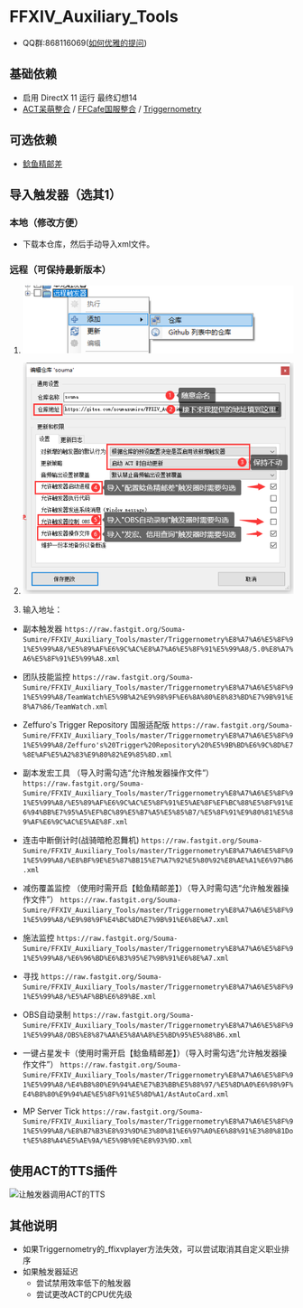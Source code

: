 # FFXIV_Auxiliary_Tools

- QQ群:868116069([如何优雅的提问](<http://www.360doc.com/content/19/1223/08/30422483_881502108.shtml>))
  
## 基础依赖

- 启用 DirectX 11 运行 最终幻想14
- [ACT呆萌整合](https://nga.178.com/read.php?tid=19019884) / [FFCafe国服整合](https://ffcafe.org/act/) / [Triggernometry](https://github.com/paissaheavyindustries/Triggernometry)

## 可选依赖

- [鲶鱼精邮差](https://github.com/Natsukage/PostNamazu)

## 导入触发器（选其1）

### 本地（修改方便）

- 下载本仓库，然后手动导入xml文件。

### 远程（可保持最新版本）

1. ![远程触发器](screenshots/远程触发器.png)
1. ![远程触发器导入](screenshots/远程触发器导入.png)

1. 输入地址：

- 副本触发器
`https://raw.fastgit.org/Souma-Sumire/FFXIV_Auxiliary_Tools/master/Triggernometry%E8%A7%A6%E5%8F%91%E5%99%A8/%E5%89%AF%E6%9C%AC%E8%A7%A6%E5%8F%91%E5%99%A8/5.0%E8%A7%A6%E5%8F%91%E5%99%A8.xml`

- 团队技能监控
`https://raw.fastgit.org/Souma-Sumire/FFXIV_Auxiliary_Tools/master/Triggernometry%E8%A7%A6%E5%8F%91%E5%99%A8/TeamWatch%E5%9B%A2%E9%98%9F%E6%8A%80%E8%83%BD%E7%9B%91%E8%A7%86/TeamWatch.xml`

- Zeffuro's Trigger Repository 国服适配版
`https://raw.fastgit.org/Souma-Sumire/FFXIV_Auxiliary_Tools/master/Triggernometry%E8%A7%A6%E5%8F%91%E5%99%A8/Zeffuro's%20Trigger%20Repository%20%E5%9B%BD%E6%9C%8D%E7%8E%AF%E5%A2%83%E9%80%82%E9%85%8D.xml`

- 副本发宏工具 （导入时需勾选“允许触发器操作文件”）
`https://raw.fastgit.org/Souma-Sumire/FFXIV_Auxiliary_Tools/master/Triggernometry%E8%A7%A6%E5%8F%91%E5%99%A8/%E5%89%AF%E6%9C%AC%E5%8F%91%E5%AE%8F%EF%BC%88%E5%8F%91%E6%94%BB%E7%95%A5%EF%BC%89%E5%B7%A5%E5%85%B7/%E5%8F%91%E9%80%81%E5%89%AF%E6%9C%AC%E5%AE%8F.xml`

- 连击中断倒计时(战骑暗枪忍舞机)
`https://raw.fastgit.org/Souma-Sumire/FFXIV_Auxiliary_Tools/master/Triggernometry%E8%A7%A6%E5%8F%91%E5%99%A8/%E8%BF%9E%E5%87%BB15%E7%A7%92%E5%80%92%E8%AE%A1%E6%97%B6.xml`

- 减伤覆盖监控 （使用时需开启【鲶鱼精邮差】）（导入时需勾选“允许触发器操作文件”）
`https://raw.fastgit.org/Souma-Sumire/FFXIV_Auxiliary_Tools/master/Triggernometry%E8%A7%A6%E5%8F%91%E5%99%A8/%E9%98%9F%E4%BC%8D%E7%9B%91%E6%8E%A7.xml`

- 施法监控
`https://raw.fastgit.org/Souma-Sumire/FFXIV_Auxiliary_Tools/master/Triggernometry%E8%A7%A6%E5%8F%91%E5%99%A8/%E6%96%BD%E6%B3%95%E7%9B%91%E6%8E%A7.xml`

- 寻找
`https://raw.fastgit.org/Souma-Sumire/FFXIV_Auxiliary_Tools/master/Triggernometry%E8%A7%A6%E5%8F%91%E5%99%A8/%E5%AF%BB%E6%89%BE.xml`

- OBS自动录制
`https://raw.fastgit.org/Souma-Sumire/FFXIV_Auxiliary_Tools/master/Triggernometry%E8%A7%A6%E5%8F%91%E5%99%A8/OBS%E8%87%AA%E5%8A%A8%E5%BD%95%E5%88%B6.xml`

- 一键占星发卡（使用时需开启【鲶鱼精邮差】）（导入时需勾选“允许触发器操作文件”）
`https://raw.fastgit.org/Souma-Sumire/FFXIV_Auxiliary_Tools/master/Triggernometry%E8%A7%A6%E5%8F%91%E5%99%A8/%E4%B8%80%E9%94%AE%E7%B3%BB%E5%88%97/%E5%8D%A0%E6%98%9F%E4%B8%80%E9%94%AE%E5%8F%91%E5%8D%A1/AstAutoCard.xml`

- MP Server Tick
`https://raw.fastgit.org/Souma-Sumire/FFXIV_Auxiliary_Tools/master/Triggernometry%E8%A7%A6%E5%8F%91%E5%99%A8/%E8%B7%B3%E8%93%9D%E3%80%81%E6%97%A0%E6%88%91%E3%80%81Dot%E5%88%A4%E5%AE%9A/%E5%9B%9E%E8%93%9D.xml`

## 使用ACT的TTS插件

![让触发器调用ACT的TTS](screenshots/让触发器调用ACT的TTS.gif)

## 其他说明

- 如果Triggernometry的_ffixvplayer方法失效，可以尝试取消其自定义职业排序
- 如果触发器延迟
  - 尝试禁用效率低下的触发器
  - 尝试更改ACT的CPU优先级
  